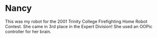 # Nancy

This was my robot for the 2001 Trinity College Firefighting Home Robot Contest.  She came in 3rd place in the Expert Division!  She used an OOPic controller for her brain.


